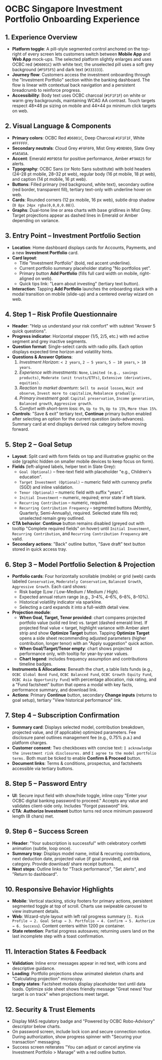 # OCBC Singapore Investment Portfolio Onboarding Experience

## 1. Experience Overview
- **Platform toggle**: A pill-style segmented control anchored on the top-right of every screen lets customers switch between **Mobile App** and **Web App** mock-ups. The selected platform slightly enlarges and uses OCBC red (`#D6001C`) with white text; the unselected pill uses a soft grey background (`#F5F5F5`) and dark text (`#333333`).
- **Journey flow**: Customers access the investment onboarding through the "Investment Portfolio" section within the banking dashboard. The flow is linear with contextual back navigation and a persistent breadcrumb to reinforce progress.
- **Accessibility**: Body text uses OCBC charcoal (`#1F1F1F`) on white or warm grey backgrounds, maintaining WCAG AA contrast. Touch targets respect 48×48 px sizing on mobile and 44×44 px minimum click targets on web.

## 2. Visual Language & Components
- **Primary colors**: OCBC Red `#D6001C`, Deep Charcoal `#1F1F1F`, White `#FFFFFF`.
- **Secondary neutrals**: Cloud Grey `#F0F0F0`, Mist Grey `#D9D9D9`, Slate Grey `#5A5A5A`.
- **Accent**: Emerald `#0F9D58` for positive performance, Amber `#F9A825` for alerts.
- **Typography**: OCBC Sans (or Noto Sans substitute) with bold headers (24–28 pt mobile, 28–32 pt web), regular body (16 pt mobile, 18 pt web), and caption (14 pt mobile, 16 pt web).
- **Buttons**: Filled primary (red background, white text), secondary outline (red border, transparent fill), tertiary text-only with underline hover on web.
- **Cards**: Rounded corners (12 px mobile, 16 px web), subtle drop shadow (`0 8px 24px rgba(0,0,0,0.08)`).
- **Graphs**: Dual-tone line or area charts with base gridlines in Mist Grey. Target projections appear as dashed lines in Emerald or Amber depending on variance.

## 3. Entry Point – Investment Portfolio Section
- **Location**: Home dashboard displays cards for Accounts, Payments, and a new **Investment Portfolio** card.
- **Card layout**:
  - Title "Investment Portfolio" (bold, red accent underline).
  - Current portfolio summary placeholder stating "No portfolios yet".
  - Primary button **Add Portfolio** (fills full card width on mobile, right-aligned on web).
  - Quick tips link: "Learn about investing" (tertiary text button).
- **Interaction**: Tapping **Add Portfolio** launches the onboarding stack with a modal transition on mobile (slide-up) and a centered overlay wizard on web.

## 4. Step 1 – Risk Profile Questionnaire
- **Header**: "Help us understand your risk comfort" with subtext "Answer 5 quick questions".
- **Progress indicator**: Horizontal stepper (1/5, 2/5, etc.) with red active segment and grey inactive segments.
- **Question format**: Single-select cards with radio pills. Each option displays expected time horizon and volatility hints.
- **Questions & Answer Options**:
  1. *Investment Horizon*: `< 2 years`, `2 – 5 years`, `5 – 10 years`, `> 10 years`.
  2. *Experience with investments*: `None`, `Limited (e.g., savings products)`, `Moderate (unit trusts/ETFs)`, `Extensive (derivatives, equities)`.
  3. *Reaction to market downturn*: `Sell to avoid losses`, `Wait and observe`, `Invest more to capitalize`, `Rebalance gradually`.
  4. *Primary investment goal*: `Capital preservation`, `Income generation`, `Balanced growth`, `Aggressive growth`.
  5. *Comfort with short-term loss*: `0%`, `Up to 5%`, `Up to 15%`, `More than 15%`.
- **Controls**: "Save & exit" tertiary text, **Continue** primary button enabled after selecting an option for the current question (auto-advances). Summary card at end displays derived risk category before moving forward.

## 5. Step 2 – Goal Setup
- **Layout**: Split card with form fields on top and illustrative graphic on the side (graphic hidden on smaller mobile devices to keep focus on form).
- **Fields** (left-aligned labels, helper text in Slate Grey):
  - `Goal (Optional)` – free-text field with placeholder "e.g., Children's education".
  - `Target Investment (Optional)` – numeric field with currency prefix (SGD) and inline validation.
  - `Tenor (Optional)` – numeric field with suffix "years".
  - `Initial Investment` – numeric, required; error state if left blank.
  - `Recurring Contribution` – numeric, required.
  - `Recurring Contribution Frequency` – segmented buttons (Monthly, Quarterly, Semi-Annually), required. Selected state fills red; unselected remain grey outlined.
- **CTA behavior**: **Continue** button remains disabled (greyed out with tooltip "Complete required fields" on hover) until `Initial Investment`, `Recurring Contribution`, and `Recurring Contribution Frequency` are valid.
- **Secondary actions**: "Back" outline button, "Save draft" text button stored in quick access tray.

## 6. Step 3 – Model Portfolio Selection & Projection
- **Portfolio cards**: Four horizontally scrollable (mobile) or grid (web) cards labeled `Conservative`, `Moderately Conservative`, `Balanced Growth`, `Aggressive Growth`. Each card shows:
  - Risk badge (Low / Low-Medium / Medium / High).
  - Expected annual return range (e.g., 3–4%, 4–6%, 6–8%, 8–10%).
  - Historical volatility indicator via sparkline.
  - Selecting a card expands it into a full-width detail view.
- **Projection module**:
  - **When Goal, Target, Tenor provided**: chart compares projected portfolio value (solid red line) vs. target (dashed emerald line). If projected final value < target, highlight variance with Amber alert strip and show **Optimize Target** button. Tapping **Optimize Target** opens a side sheet recommending adjusted parameters (higher contribution, longer tenor) with an "Apply suggestion" quick action.
  - **When Goal/Target/Tenor empty**: chart shows projected performance only, with tooltip for year-by-year values.
  - **Chart legend**: includes frequency assumption and contributions timeline badges.
- **Instruments & Allocations**: Beneath the chart, a table lists funds (e.g., `OCBC Global Bond Fund`, `OCBC Balanced Fund`, `OCBC Growth Equity Fund`, `OCBC Asia Opportunity Fund`) with percentage allocation, risk rating, and a "Fund factsheet" button that opens a modal with key facts, performance summary, and download link.
- **Actions**: Primary **Continue** button, secondary **Change inputs** (returns to goal setup), tertiary "View historical performance" link.

## 7. Step 4 – Subscription Confirmation
- **Summary card**: Displays selected model, contribution breakdown, projected value, and (if applicable) optimized parameters. Fee disclosure panel outlines management fee (e.g., 0.75% p.a.) and platform charges.
- **Customer consent**: Two checkboxes with concise text: `I acknowledge the investment risk disclosures.` and `I agree to the model portfolio terms.` Both must be ticked to enable **Confirm & Proceed** button.
- **Document links**: Terms & conditions, prospectus, and factsheets accessible via tertiary buttons.

## 8. Step 5 – Password Entry
- **UI**: Secure input field with show/hide toggle, inline copy "Enter your OCBC digital banking password to proceed." Accepts any value and validates client-side only. Includes "Forgot password" link.
- **CTA**: **Authorize Investment** button turns red once minimum password length (8 chars) met.

## 9. Step 6 – Success Screen
- **Header**: "Your subscription is successful" with celebratory confetti animation (subtle, loop once).
- **Summary tray**: Displays model name, initial & recurring contributions, next deduction date, projected value (if goal provided), and risk category. Provide download/ share receipt buttons.
- **Next steps**: Outline links for "Track performance", "Set alerts", and "Return to dashboard".

## 10. Responsive Behavior Highlights
- **Mobile**: Vertical stacking, sticky footers for primary actions, persistent segmented toggle at top of scroll. Charts use swipeable carousel to view instrument details.
- **Web**: Wizard-style layout with left rail progress summary (`1. Risk Profile → 2. Goal Setup → 3. Portfolio → 4. Confirm → 5. Authorize → 6. Success`). Content centers within 1200 px container.
- **State retention**: Partial progress autosaves; returning users land on the last incomplete step with a toast confirmation.

## 11. Interaction States & Feedback
- **Validation**: Inline error messages appear in red text, with icons and descriptive guidance.
- **Loading**: Portfolio projections show animated skeleton charts and "Calculating projection" microcopy.
- **Empty states**: Factsheet modals display placeholder text until data loads. Optimize side sheet shows friendly message "Great news! Your target is on track" when projections meet target.

## 12. Security & Trust Elements
- Display MAS regulatory badge and "Powered by OCBC Robo-Advisory" descriptor below charts.
- On password screen, include lock icon and secure connection notice. During authorization, show progress spinner with "Securing your transaction" messaging.
- Success screen reiterates "You can adjust or cancel anytime via Investment Portfolio > Manage" with a red outline button.
